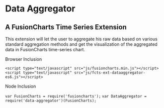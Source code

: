 # Data Aggregator
## A FusionCharts Time Series Extension
This extension will let the user to aggregate his raw data based on various standard aggregation methods and get the visualization of the aggregated data in FusionCharts time-series chart.

Browser Inclusion

`<script type="text/javascript" src="js/fusioncharts.min.js"></script>`
`<script type="text/javascript" src="js/fcts-ext-dataaggregator-es6.js"></script>`

Node Inclusion

`var FusionCharts = require('fusioncharts');`
`var DataAggregator = require('data-aggregator')(FusionCharts);`
